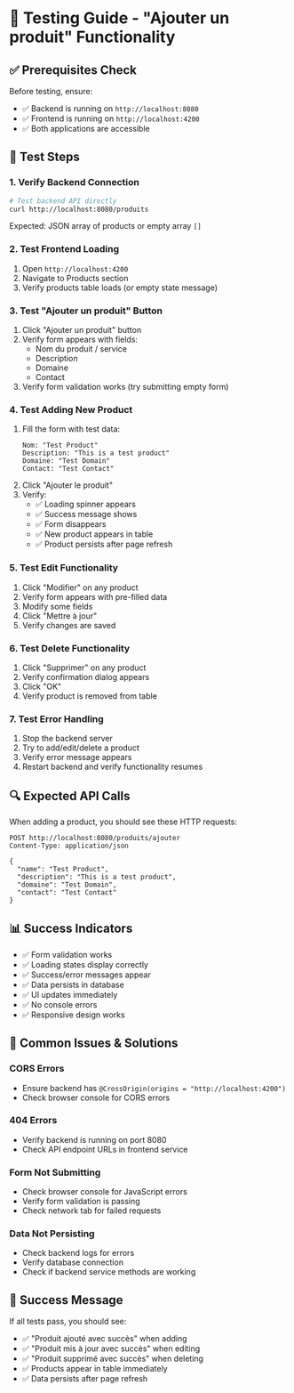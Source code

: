 # 🧪 Testing Guide - "Ajouter un produit" Functionality

## ✅ Prerequisites Check

Before testing, ensure:
- ✅ Backend is running on `http://localhost:8080`
- ✅ Frontend is running on `http://localhost:4200`
- ✅ Both applications are accessible

## 🎯 Test Steps

### 1. **Verify Backend Connection**
```bash
# Test backend API directly
curl http://localhost:8080/produits
```
Expected: JSON array of products or empty array `[]`

### 2. **Test Frontend Loading**
1. Open `http://localhost:4200`
2. Navigate to Products section
3. Verify products table loads (or empty state message)

### 3. **Test "Ajouter un produit" Button**
1. Click "Ajouter un produit" button
2. Verify form appears with fields:
   - Nom du produit / service
   - Description
   - Domaine
   - Contact
3. Verify form validation works (try submitting empty form)

### 4. **Test Adding New Product**
1. Fill the form with test data:
   ```
   Nom: "Test Product"
   Description: "This is a test product"
   Domaine: "Test Domain"
   Contact: "Test Contact"
   ```
2. Click "Ajouter le produit"
3. Verify:
   - ✅ Loading spinner appears
   - ✅ Success message shows
   - ✅ Form disappears
   - ✅ New product appears in table
   - ✅ Product persists after page refresh

### 5. **Test Edit Functionality**
1. Click "Modifier" on any product
2. Verify form appears with pre-filled data
3. Modify some fields
4. Click "Mettre à jour"
5. Verify changes are saved

### 6. **Test Delete Functionality**
1. Click "Supprimer" on any product
2. Verify confirmation dialog appears
3. Click "OK"
4. Verify product is removed from table

### 7. **Test Error Handling**
1. Stop the backend server
2. Try to add/edit/delete a product
3. Verify error message appears
4. Restart backend and verify functionality resumes

## 🔍 Expected API Calls

When adding a product, you should see these HTTP requests:

```
POST http://localhost:8080/produits/ajouter
Content-Type: application/json

{
  "name": "Test Product",
  "description": "This is a test product",
  "domaine": "Test Domain",
  "contact": "Test Contact"
}
```

## 📊 Success Indicators

- ✅ Form validation works
- ✅ Loading states display correctly
- ✅ Success/error messages appear
- ✅ Data persists in database
- ✅ UI updates immediately
- ✅ No console errors
- ✅ Responsive design works

## 🐛 Common Issues & Solutions

### **CORS Errors**
- Ensure backend has `@CrossOrigin(origins = "http://localhost:4200")`
- Check browser console for CORS errors

### **404 Errors**
- Verify backend is running on port 8080
- Check API endpoint URLs in frontend service

### **Form Not Submitting**
- Check browser console for JavaScript errors
- Verify form validation is passing
- Check network tab for failed requests

### **Data Not Persisting**
- Check backend logs for errors
- Verify database connection
- Check if backend service methods are working

## 🎉 Success Message

If all tests pass, you should see:
- ✅ "Produit ajouté avec succès" when adding
- ✅ "Produit mis à jour avec succès" when editing
- ✅ "Produit supprimé avec succès" when deleting
- ✅ Products appear in table immediately
- ✅ Data persists after page refresh
